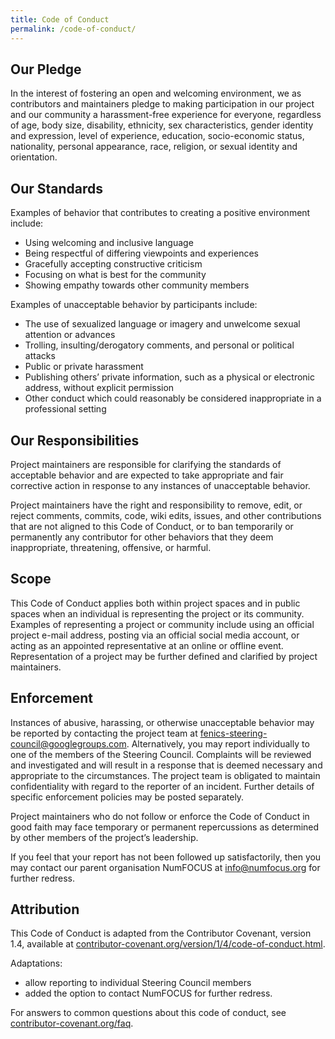 ```yaml
---
title: Code of Conduct
permalink: /code-of-conduct/
---
```


## Our Pledge
In the interest of fostering an open and welcoming environment, we as
contributors and maintainers pledge to making participation in our
project and our community a harassment-free experience for everyone,
regardless of age, body size, disability, ethnicity, sex
characteristics, gender identity and expression, level of experience,
education, socio-economic status, nationality, personal appearance,
race, religion, or sexual identity and orientation.

## Our Standards

Examples of behavior that contributes to creating a positive environment
include:

- Using welcoming and inclusive language
- Being respectful of differing viewpoints and experiences
- Gracefully accepting constructive criticism
- Focusing on what is best for the community
- Showing empathy towards other community members

Examples of unacceptable behavior by participants include:

- The use of sexualized language or imagery and unwelcome sexual
  attention or advances
- Trolling, insulting/derogatory comments, and personal or political
  attacks
- Public or private harassment
- Publishing others’ private information, such as a physical or
  electronic address, without explicit permission
- Other conduct which could reasonably be considered inappropriate in a
  professional setting

## Our Responsibilities
Project maintainers are responsible for clarifying the standards of
acceptable behavior and are expected to take appropriate and fair
corrective action in response to any instances of unacceptable behavior.

Project maintainers have the right and responsibility to remove, edit,
or reject comments, commits, code, wiki edits, issues, and other
contributions that are not aligned to this Code of Conduct, or to ban
temporarily or permanently any contributor for other behaviors that they
deem inappropriate, threatening, offensive, or harmful.

## Scope
This Code of Conduct applies both within project spaces and in public
spaces when an individual is representing the project or its community.
Examples of representing a project or community include using an
official project e-mail address, posting via an official social media
account, or acting as an appointed representative at an online or
offline event. Representation of a project may be further defined and
clarified by project maintainers.

## Enforcement
Instances of abusive, harassing, or otherwise unacceptable behavior may
be reported by contacting the project team at
fenics-steering-council@googlegroups.com. Alternatively, you may report
individually to one of the members of the Steering Council. Complaints
will be reviewed and investigated and will result in a response that is
deemed necessary and appropriate to the circumstances. The project team
is obligated to maintain confidentiality with regard to the reporter of
an incident. Further details of specific enforcement policies may be
posted separately.

Project maintainers who do not follow or enforce the Code of Conduct in
good faith may face temporary or permanent repercussions as determined
by other members of the project’s leadership.

If you feel that your report has not been followed up satisfactorily,
then you may contact our parent organisation NumFOCUS at
info@numfocus.org for further redress.

## Attribution
This Code of Conduct is adapted from the Contributor Covenant, version
1.4, available at
[contributor-covenant.org/version/1/4/code-of-conduct.html](https://www.contributor-covenant.org/version/1/4/code-of-conduct.html).

Adaptations:

- allow reporting to individual Steering Council members
- added the option to contact NumFOCUS for further redress.

For answers to common questions about this code of conduct, see
[contributor-covenant.org/faq](https://www.contributor-covenant.org/faq).
